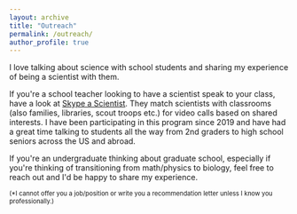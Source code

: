 ```yaml
---
layout: archive
title: "Outreach"
permalink: /outreach/
author_profile: true
---
```


I love talking about science with school students and sharing my experience of being a scientist with them.

If you're a school teacher looking to have a scientist speak to your class, have a look at [Skype a Scientist](https://www.skypeascientist.com/).
They match scientists with classrooms (also families, libraries, scout troops etc.) for video calls based on shared interests.
I have been participating in this program since 2019 and have had a great time talking to students all the way from 2nd graders to high school seniors across the US and abroad. 

If you're an undergraduate thinking about graduate school, especially if you're thinking of transitioning from math/physics to biology, feel free to reach out and I'd be happy to share my experience.
<p style="font-size:0.8em;">(*I cannot offer you a job/position or write you a recommendation letter unless I know you professionally.)</p>
